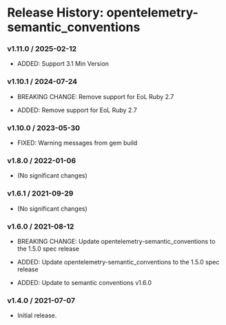 # Release History: opentelemetry-semantic_conventions

### v1.11.0 / 2025-02-12

- ADDED: Support 3.1 Min Version

### v1.10.1 / 2024-07-24

- BREAKING CHANGE: Remove support for EoL Ruby 2.7

- ADDED: Remove support for EoL Ruby 2.7

### v1.10.0 / 2023-05-30

- FIXED: Warning messages from gem build

### v1.8.0 / 2022-01-06

- (No significant changes)

### v1.6.1 / 2021-09-29

- (No significant changes)

### v1.6.0 / 2021-08-12

- BREAKING CHANGE: Update opentelemetry-semantic_conventions to the 1.5.0 spec release

- ADDED: Update opentelemetry-semantic_conventions to the 1.5.0 spec release
- ADDED: Update to semantic conventions v1.6.0

### v1.4.0 / 2021-07-07

- Initial release.
